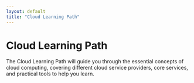 ```yaml
---
layout: default
title: "Cloud Learning Path"
---
```


# Cloud Learning Path

The Cloud Learning Path will guide you through the essential concepts of cloud computing, covering different cloud service providers, core services, and practical tools to help you learn.